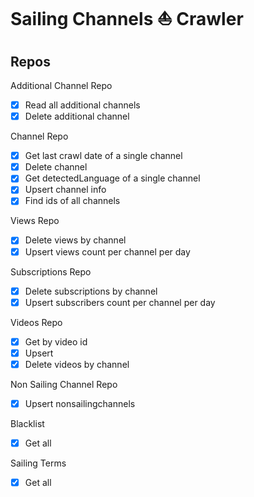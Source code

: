 # Sailing Channels ⛵️ Crawler

## Repos

Additional Channel Repo

- [x] Read all additional channels
- [x] Delete additional channel

Channel Repo

- [x] Get last crawl date of a single channel
- [x] Delete channel
- [x] Get detectedLanguage of a single channel
- [x] Upsert channel info
- [x] Find ids of all channels

Views Repo

- [x] Delete views by channel
- [x] Upsert views count per channel per day

Subscriptions Repo

- [x] Delete subscriptions by channel
- [x] Upsert subscribers count per channel per day

Videos Repo

- [x] Get by video id
- [x] Upsert
- [x] Delete videos by channel

Non Sailing Channel Repo

- [x] Upsert nonsailingchannels

Blacklist

- [x] Get all

Sailing Terms

- [x] Get all

